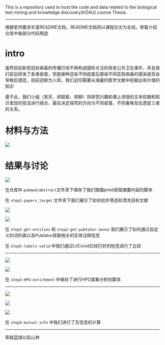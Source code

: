 This is a repository used to host the code and data related to the biological text mining and knowledge discovery(HZAU) course Thesis.

---

根据老师要求丰富README文档，README文档将以课程论文为主线，带着介绍仓库中每部分代码用途

# intro

虽然目前新型冠状病毒的传播已经不再构成国际关注的突发公共卫生事件，并且我们前后研发了各类疫苗，但是接种这些不同疫苗后感染不同亚型病毒的感染是否会导致后遗症，目前还鲜为人知，我们迫切需要从海量的医学文献中挖掘出有价值的知识

基于此，我们小组（吴天、闵聪聪、郑柳）将研究兴趣和课上讲授的文本挖掘和知识发现的技法进行结合，最后决定探究的方向为不同疫苗，不同毒株及后遗症三者的关系。

# 材料与方法

![](https://photo-bed-wt.oss-cn-hangzhou.aliyuncs.com/images/20231120103911.png)

# 结果与讨论

![](https://photo-bed-wt.oss-cn-hangzhou.aliyuncs.com/images/20231120103942.png)

在仓库中 `pubmed/abstract`文件夹下保存了我们根据pmid获取摘要内容的脚本

在 `step1-papers_target` 文件夹下我们展示了如何初步筛选和清洗目标文献

![](https://photo-bed-wt.oss-cn-hangzhou.aliyuncs.com/images/20231120104505.png)

![](https://photo-bed-wt.oss-cn-hangzhou.aliyuncs.com/images/20231120104525.png)

在 `step2-get-entities` 和 `step2-get-pubtator-annos` 我们展示了如何通过自定义的词列表以及Pubtator获取相关的实体注释信息

在 `step5-labels-valid` 中我们通过LitCovid已经打好的标签进行了比较

---

![](https://photo-bed-wt.oss-cn-hangzhou.aliyuncs.com/images/20231120104413.png)

![](https://photo-bed-wt.oss-cn-hangzhou.aliyuncs.com/images/20231120104436.png)

在 `step3-HPO-enrichment` 中保存了进行HPO富集分析的脚本

---

![](https://photo-bed-wt.oss-cn-hangzhou.aliyuncs.com/images/20231120104633.png)

![](https://photo-bed-wt.oss-cn-hangzhou.aliyuncs.com/images/20231120104641.png)

![](https://photo-bed-wt.oss-cn-hangzhou.aliyuncs.com/images/20231120104700.png)

在 `step4-mutual-info` 中我们进行了互信息的计算

---

筚路蓝缕以启山林
